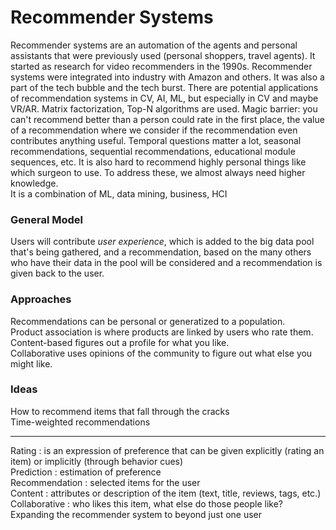 # Recommender Systems
Recommender systems are an automation of the agents and personal assistants that were previously used (personal shoppers, travel agents). It started as research for video recommenders in the 1990s. Recommender systems were integrated into industry with Amazon and others. It was also a part of the tech bubble and the tech burst. There are potential applications of recommendation systems in CV, AI, ML, but especially in CV and maybe VR/AR. Matrix factorization, Top-N algorithms are used. Magic barrier: you can't recommend better than a person could rate in the first place, the value of a recommendation where we consider if the recommendation even contributes anything useful. Temporal questions matter a lot, seasonal recommendations, sequential recommendations, educational module sequences, etc. It is also hard to recommend highly personal things like which surgeon to use. To address these, we almost always need higher knowledge.  
It is a combination of ML, data mining, business, HCI

### General Model
Users will contribute *user experience*, which is added to the big data pool that's being gathered, and a recommendation, based on the many others who have their data in the pool will be considered and a recommendation is given back to the user. 

### Approaches
Recommendations can be personal or generatized to a population.  
Product association is where products are linked by users who rate them.  
Content-based figures out a profile for what you like.  
Collaborative uses opinions of the community to figure out what else you might like.  

### Ideas
How to recommend items that fall through the cracks  
Time-weighted recommendations

---
Rating : is an expression of preference that can be given explicitly (rating an item) or implicitly (through behavior cues)  
Prediction : estimation of preference  
Recommendation : selected items for the user  
Content : attributes or description of the item (text, title, reviews, tags, etc.)  
Collaborative : who likes this item, what else do those people like? Expanding the recommender system to beyond just one user  
